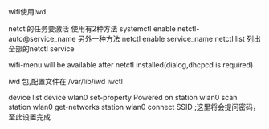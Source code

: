 wifi使用iwd

netctl的任务要激活 使用有2种方法
    systemctl enable netctl-auto@service_name
  另外一种方法
    netctl enable service_name
netctl list 列出全部的netctl service

wifi-menu will be available after netctl installed(dialog,dhcpcd is required)

iwd 包,配置文件在 /var/lib/iwd
iwctl

device list
device wlan0 set-property Powered on
station wlan0 scan
station wlan0 get-networks
station wlan0 connect SSID ;这里将会提问密码，至此设置完成

